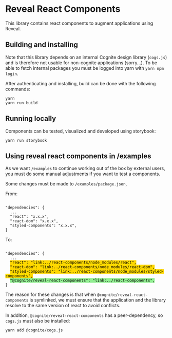 # Reveal React Components
This library contains react components to augment applications using Reveal.

## Building and installing
Note that this library depends on an internal Cognite design library (`cogs.js`) and is therefore not usable for non-cognite applications (sorry...). 
To be able to fetch internal packages you must be logged into yarn with `yarn npm login`.

After authenticating and installing, build can be done with the following commands:

```
yarn
yarn run build
```

## Running locally
Components can be tested, visualized and developed using storybook:
```
yarn run storybook
```


## Using reveal react components in /examples
As we want `/examples` to continue working out of the box by external users, you must do some manual adjustments if you want to test a components.

Some changes must be made to `/examples/package.json`,

From:
<pre><code>
"dependencies": {
  ...
  "react": "x.x.x",
  "react-dom": "x.x.x",
  "styled-components": "x.x.x",
}
</code></pre>

To:
<pre><code>
"dependencies": {
  ...
  <mark style="background-color: Gold;">"react": "link:../react-components/node_modules/react",</mark>
  <mark style="background-color: Gold;">"react-dom": "link:../react-components/node_modules/react-dom",</mark>
  <mark style="background-color: Gold;">"styled-components": "link:../react-components/node_modules/styled-components",</mark>
  <mark style="background-color: LightGreen;">"@cognite/reveal-react-components": "link:../react-components",</mark>
}
</code></pre>

The reason for these changes is that when `@cognite/reveal-react-components` is symlinked, we must ensure that the application and the library resolve to the same version of react to avoid conflicts.

In addition, `@cognite/reveal-react-components` has a peer-dependency, so `cogs.js` must also be installed:

```
yarn add @cognite/cogs.js
```
